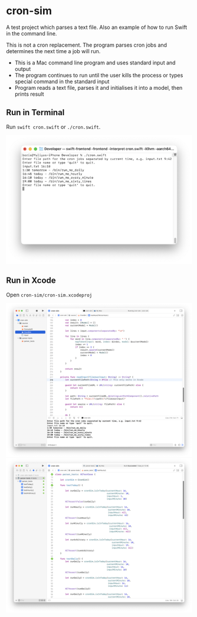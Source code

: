 # cron-sim
A test project which parses a text file. Also an example of how to run Swift in the command line.

This is not a cron replacement. The program parses cron jobs and determines the next time a job will run.

- This is a Mac command line program and uses standard input and output
- The program continues to run until the user kills the process or types special command in the standard input
- Program reads a text file, parses it and initialises it into a model, then prints result

## Run in Terminal

Run `swift cron.swift` or `./cron.swift`.

![](Terminal.png)

## Run in Xcode

Open `cron-sim/cron-sim.xcodeproj`

![](Xcode.png)
![](Tests.png)
